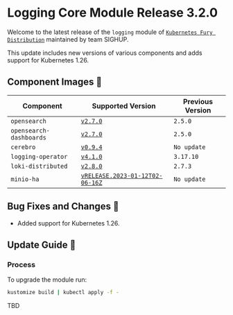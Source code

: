 # Logging Core Module Release 3.2.0

Welcome to the latest release of the `logging` module of [`Kubernetes Fury Distribution`](https://github.com/sighupio/fury-distribution) maintained by team SIGHUP.

This update includes new versions of various components and adds support for Kubernetes 1.26.

## Component Images 🚢

| Component                | Supported Version                                                                                      | Previous Version |
|--------------------------|--------------------------------------------------------------------------------------------------------|------------------|
| `opensearch`             | [`v2.7.0`](https://github.com/opensearch-project/OpenSearch/releases/tag/2.7.0)                        | `2.5.0`          |
| `opensearch-dashboards`  | [`v2.7.0`](https://github.com/opensearch-project/OpenSearch-Dashboards/releases/tag/2.7.0)             | `2.5.0`          |
| `cerebro`                | [`v0.9.4`](https://github.com/lmenezes/cerebro/releases/tag/v0.9.4)                                    | `No update`      |
| `logging-operator`       | [`v4.1.0`](https://github.com/kube-logging/logging-operator/releases/tag/4.1.0)                        | `3.17.10`        |
| `loki-distributed`       | [`v2.8.0`](https://github.com/grafana/loki/releases/tag/v2.8.0)                                        | `2.7.3`          |
| `minio-ha`               | [`vRELEASE.2023-01-12T02-06-16Z`](https://github.com/minio/minio/tree/RELEASE.2023-01-12T02-06-16Z)    | `No update`      |

## Bug Fixes and Changes 🐛

- Added support for Kubernetes 1.26.

## Update Guide 🦮

### Process

To upgrade the module run:

```bash
kustomize build | kubectl apply -f -
```

TBD



